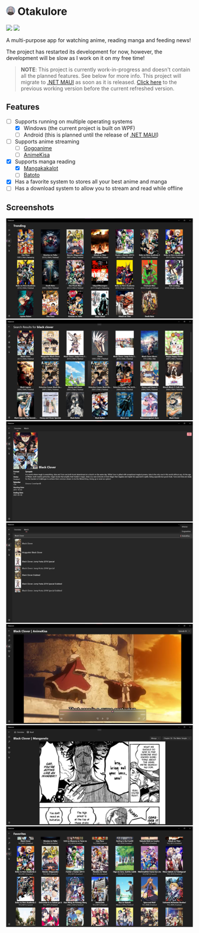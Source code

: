 # <img src="./.github/icon.png" width="24"/> Otakulore

[![](https://img.shields.io/badge/Powered%20By-.NET-blue?logo=microsoft&style=flat-square)](https://dotnet.microsoft.com)
[![](https://img.shields.io/badge/Made%20With-Visual%20Studio-blue?logo=visual-studio&style=flat-square)](https://visualstudio.microsoft.com)

A multi-purpose app for watching anime, reading manga and feeding news!

The project has restarted its development for now, however, the development will be slow as I work on it on my free time!

> **NOTE**: This project is currently work-in-progress and doesn't contain all the planned features. See below for more info. This project will migrate to [.NET MAUI](https://docs.microsoft.com/dotnet/maui/what-is-maui) as soon as it is released. [Click here](https://github.com/dentolos19/Otakulore/tree/ec3786389e8745e9dc521eaa4282886e59b0fdee) to the previous working version before the current refreshed version.

## Features

* [ ] Supports running on multiple operating systems
  * [X] Windows (the current project is built on WPF)
  * [ ] Android (this is planned until the release of [.NET MAUI](https://docs.microsoft.com/dotnet/maui/what-is-maui))
* [ ] Supports anime streaming
  * [ ] [Gogoanime](https://gogoanime.wiki)
  * [ ] [AnimeKisa](https://animekisa.tv)
* [X] Supports manga reading
  * [X] [Mangakakalot](https://mangakakalot.com)
  * [ ] [Batoto](https://bato.to)
* [X] Has a favorite system to stores all your best anime and manga
* [ ] Has a download system to allow you to stream and read while offline

## Screenshots

![](./.github/screenshots/0.png)
![](./.github/screenshots/1.png)
![](./.github/screenshots/2.png)
![](./.github/screenshots/3.png)
![](./.github/screenshots/4.png)
![](./.github/screenshots/5.png)
![](./.github/screenshots/6.png)